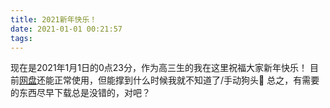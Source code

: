 ```yaml
---
title: 2021新年快乐！
date: 2021-01-01 00:21:57
tags:
---
```


现在是2021年1月1日的0点23分，作为高三生的我在这里祝福大家新年快乐！
目前[网盘](https://disk.yyfleo.tk)还能正常使用，但能撑到什么时候我就不知道了/手动狗头🐶
总之，有需要的东西尽早下载总是没错的，对吧？